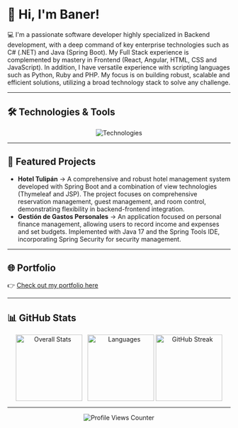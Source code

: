 # 👋 Hi, I'm Baner!

💻 I'm a passionate software developer highly specialized in Backend development, with a deep command of key enterprise technologies such as C# (.NET) and Java (Spring Boot). My Full Stack experience is complemented by mastery in Frontend (React, Angular, HTML, CSS and JavaScript). In addition, I have versatile experience with scripting languages ​​such as Python, Ruby and PHP. My focus is on building robust, scalable and efficient solutions, utilizing a broad technology stack to solve any challenge.

---

## 🛠️ Technologies & Tools

<p align="center">
  <img src="https://skillicons.dev/icons?i=cs,dotnet,java,spring,python,php,ruby,rails,js,ts,react,angular,postgresql,mysql,mssql,git,github,docker,aws,vscode,visualstudio,idea,eclipse" alt="Technologies"/>
</p>

---

## 📌 Featured Projects

- **Hotel Tulipán** → A comprehensive and robust hotel management system developed with Spring Boot and a combination of view technologies (Thymeleaf and JSP). The project focuses on comprehensive reservation management, guest management, and room control, demonstrating flexibility in backend-frontend integration. 
- **Gestión de Gastos Personales** → An application focused on personal finance management, allowing users to record income and expenses and set budgets. Implemented with Java 17 and the Spring Tools IDE, incorporating Spring Security for security management.



---

## 🌐 Portfolio

👉 [Check out my portfolio here](https://banercito.github.io/portafolio-web-by-baner/)

---

## 📊 GitHub Stats

<div align="center">
    <img align="center" src="https://github-readme-stats.vercel.app/api?username=Banercito&show_icons=true&theme=dark&hide_border=true&count_private=true&layout=compact&card_width=290" alt="Overall Stats" height="150" style="display: inline-block;" /> 
    <img align="center" src="https://github-readme-stats.vercel.app/api/top-langs/?username=Banercito&layout=compact&theme=dark&hide_border=true&card_width=290" alt="Languages" height="150" style="display: inline-block;" />
    <img align="center" src="https://github-readme-streak-stats.herokuapp.com/?user=Banercito&theme=dark&hide_border=true&card_width=290" alt="GitHub Streak" height="150" style="display: inline-block;" />
</div>

---

<p align="center">
  <img src="https://komarev.com/ghpvc/?username=Banercito&color=blue" alt="Profile Views Counter"/>
</p>

